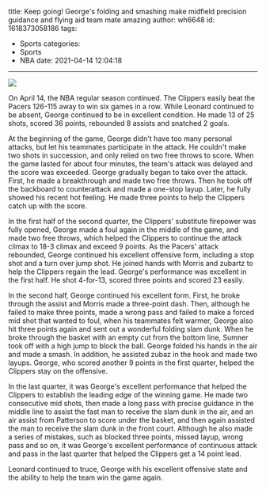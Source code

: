 title: Keep going! George's folding and smashing make midfield precision guidance and flying aid team mate amazing
author: wh6648
id: 1618373058186
tags: 
- Sports
categories: 
- Sports
- NBA
date: 2021-04-14 12:04:18
---
![](https://p9.itc.cn/q_70/images01/20210414/4aa89ab4c6fa4d2e89efc315c1110806.jpeg)


On April 14, the NBA regular season continued. The Clippers easily beat the Pacers 126-115 away to win six games in a row. While Leonard continued to be absent, George continued to be in excellent condition. He made 13 of 25 shots, scored 36 points, rebounded 8 assists and snatched 2 goals.

At the beginning of the game, George didn't have too many personal attacks, but let his teammates participate in the attack. He couldn't make two shots in succession, and only relied on two free throws to score. When the game lasted for about four minutes, the team's attack was delayed and the score was exceeded. George gradually began to take over the attack. First, he made a breakthrough and made two free throws. Then he took off the backboard to counterattack and made a one-stop layup. Later, he fully showed his recent hot feeling. He made three points to help the Clippers catch up with the score.

In the first half of the second quarter, the Clippers' substitute firepower was fully opened, George made a foul again in the middle of the game, and made two free throws, which helped the Clippers to continue the attack climax to 18-3 climax and exceed 9 points. As the Pacers' attack rebounded, George continued his excellent offensive form, including a stop shot and a turn over jump shot. He joined hands with Morris and zubartz to help the Clippers regain the lead. George's performance was excellent in the first half. He shot 4-for-13, scored three points and scored 23 easily.

In the second half, George continued his excellent form. First, he broke through the assist and Morris made a three-point dash. Then, although he failed to make three points, made a wrong pass and failed to make a forced mid shot that wanted to foul, when his teammates felt warmer, George also hit three points again and sent out a wonderful folding slam dunk. When he broke through the basket with an empty cut from the bottom line, Sumner took off with a high jump to block the ball. George folded his hands in the air and made a smash. In addition, he assisted zubaz in the hook and made two layups. George, who scored another 9 points in the first quarter, helped the Clippers stay on the offensive.

In the last quarter, it was George's excellent performance that helped the Clippers to establish the leading edge of the winning game. He made two consecutive mid shots, then made a long pass with precise guidance in the middle line to assist the fast man to receive the slam dunk in the air, and an air assist from Patterson to score under the basket, and then again assisted the man to receive the slam dunk in the front court. Although he also made a series of mistakes, such as blocked three points, missed layup, wrong pass and so on, it was George's excellent performance of continuous attack and pass in the last quarter that helped the Clippers get a 14 point lead.

Leonard continued to truce, George with his excellent offensive state and the ability to help the team win the game again.

